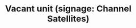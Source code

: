 ---
title: "Vacant unit (signage: Channel Satellites)"
url: /havant/vacant-unit-signage-channel-satellites/
shop: shop
---